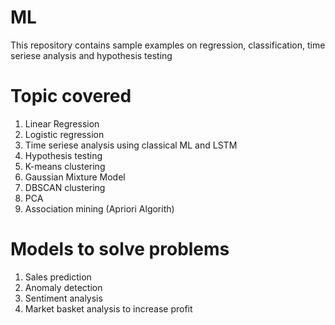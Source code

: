 # ML

This repository contains sample examples on regression, classification, time seriese analysis and hypothesis testing

Topic covered
==============
1. Linear Regression
2. Logistic regression
3. Time seriese analysis using classical ML and LSTM
4. Hypothesis testing
5. K-means clustering
6. Gaussian Mixture Model 
7. DBSCAN clustering
8. PCA
9. Association mining (Apriori Algorith)

Models to solve problems
======================
1. Sales prediction
2. Anomaly detection
3. Sentiment analysis
4. Market basket analysis to increase profit
